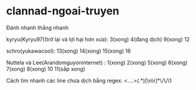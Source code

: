 # clannad-ngoai-truyen
Đánh nhanh thắng nhanh

kyryu(Kyryu97)(trở lại và lợi hại hơn xưa):  3(xong) 4(đang dịch) 9(xong) 12

schro(yukawacool): 13(xong) 14(xong) 15(xong) 16

Nuttela và Lee(Arandomguyoninternet) : 1(xong) 2(xong) 5(xong) 6(xong) 7(xong) 8(xong) 10 11(sắp xong)

Cách tìm nhanh các line chưa dịch bằng regex: <....>(.\*)\[\n\r]*\\/\\/\1
